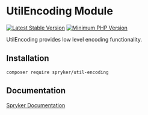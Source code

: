 # UtilEncoding Module
[![Latest Stable Version](https://poser.pugx.org/spryker/util-encoding/v/stable.svg)](https://packagist.org/packages/spryker/util-encoding)
[![Minimum PHP Version](https://img.shields.io/badge/php-%3E%3D%208.1-8892BF.svg)](https://php.net/)

UtilEncoding provides low level encoding functionality.

## Installation

```
composer require spryker/util-encoding
```

## Documentation

[Spryker Documentation](https://docs.spryker.com)
